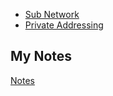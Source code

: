 - [Sub Network](subnet.md)
- [Private Addressing](private-addressing.md)
## My Notes
[Notes](mynotes/network-identifiers-notes.md)

